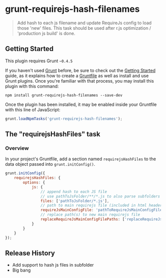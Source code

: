 # grunt-requirejs-hash-filenames

> Add hash to each js filename and update RequireJs config to load those 'new' files. This task should be used after r.js optimization / 'production js build' is done.

## Getting Started
This plugin requires Grunt `~0.4.5`

If you haven't used [Grunt](http://gruntjs.com/) before, be sure to check out the [Getting Started](http://gruntjs.com/getting-started) guide, as it explains how to create a [Gruntfile](http://gruntjs.com/sample-gruntfile) as well as install and use Grunt plugins. Once you're familiar with that process, you may install this plugin with this command:

```shell
npm install grunt-requirejs-hash-filenames --save-dev
```

Once the plugin has been installed, it may be enabled inside your Gruntfile with this line of JavaScript:

```js
grunt.loadNpmTasks('grunt-requirejs-hash-filenames');
```

## The "requirejsHashFiles" task

### Overview
In your project's Gruntfile, add a section named `requirejsHashFiles` to the data object passed into `grunt.initConfig()`.

```js
grunt.initConfig({
    requirejsHashFiles: {
        options: {
            js: {
                // append hash to each JS file
                // use pathToJsFolder/**/*.js to also parse subfolders
                files: ['pathToJsFolder/*.js'],
                // path to main requirejs file (included in html header)
                requireJsMainConfigFile: 'pathToRequireJsMainConfigFile/common.js',
                // replace path(s) to new main requirejs file
                replaceRequireJsMainConfigFilePaths: ['replaceRequireJsMainConfigFilePaths/index.html']
            }
        }
    }
});
```

## Release History
* Add support to hash js files in subfolder
* Big bang
